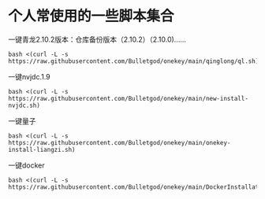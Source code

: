 # **个人常使用的一些脚本集合**

一键青龙2.10.2版本：仓库备份版本（2.10.2）（2.10.0)......
```shell
bash <(curl -L -s https://raw.githubusercontent.com/Bulletgod/onekey/main/qinglong/ql.sh)
```
一键nvjdc.1.9
```shell
bash <(curl -L -s https://raw.githubusercontent.com/Bulletgod/onekey/main/new-install-nvjdc.sh)
```
一键量子
```shell
bash <(curl -L -s https://raw.githubusercontent.com/Bulletgod/onekey/main/onekey-install-liangzi.sh)
```
一键docker
```shell
bash <(curl -L -s https://raw.githubusercontent.com/Bulletgod/onekey/main/DockerInstallation.sh)
```
